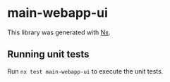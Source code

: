 # main-webapp-ui

This library was generated with [Nx](https://nx.dev).

## Running unit tests

Run `nx test main-webapp-ui` to execute the unit tests.
